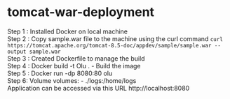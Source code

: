 # tomcat-war-deployment
Step 1 : Installed Docker on local machine <br />
Step 2 : Copy sample.war file to the machine using the curl command `curl https://tomcat.apache.org/tomcat-8.5-doc/appdev/sample/sample.war --output sample.war` <br />
Step 3 : Created Dockerfile to manage the build <br />
Step 4 : Docker build -t Olu . - Build the image <br />
Step 5 : Docker run -dp 8080:80 olu <br />
Step 6:  Volume volumes: - ./logs:/home/logs <br />
Application can be accessed via this URL http://localhost:8080


